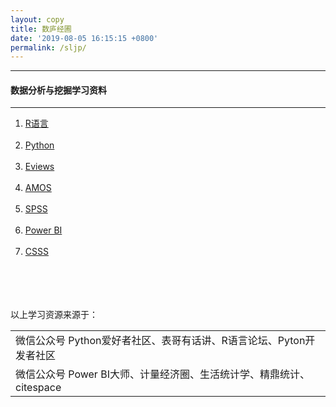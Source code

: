 ```yaml
---
layout: copy
title: 数庐经圃
date: '2019-08-05 16:15:15 +0800'
permalink: /sljp/
---
```


<style>
abbr {text-decoration: none;}
</style>
<hr><h4 class="btn btn-info btn-lg">数据分析与挖掘学习资料</h4><hr>
<ol class="rectangle-list">
<li><a href="http://lvxiong7zg.com/sljp/R" target="_blank"> R语言 </a></li><br>
<li><a href="http://lvxiong7zg.com/sljp/Python" target="_blank"> Python </a></li><br>
<li><a href="http://lvxiong7zg.com/sljp/Eviews" target="_blank"> Eviews </a></li><br>
<li><a href="http://lvxiong7zg.com/sljp/AMOS" target="_blank"> AMOS </a></li> <br>
<li><a href="http://lvxiong7zg.com/sljp/SPSS" target="_blank"> SPSS </a></li> <br>
<li><a href="http://lvxiong7zg.com/sljp/Power BI" target="_blank"> Power BI </a></li> <br>
<li><a href="http://mp.weixin.qq.com/mp/homepage?__biz=MzI4NTE1NjAyOA==&hid=1&sn=ae4730ec311f0db89c4fa4c353eb8262&scene=1&devicetype=android-25&version=26060739&lang=zh_CN&nettype=WIFI&ascene=7&session_us=gh_8d25ce16a8bf&wx_header=1" target="_blank"> CSSS </a></li> <br>
</ol>

<br><br><br>
以上学习资源来源于：<br>
<table>
<tr><td>微信公众号 Python爱好者社区、表哥有话讲、R语言论坛、Pyton开发者社区</td>
<tr><td>微信公众号 Power BI大师、计量经济圈、生活统计学、精鼎统计、citespace</td>
